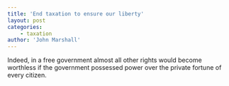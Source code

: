 ```yaml
---
title: 'End taxation to ensure our liberty'
layout: post
categories:
    - taxation
author: 'John Marshall'
---
```


Indeed, in a free government almost all other rights would become worthless if the government possessed power over the private fortune of every citizen.